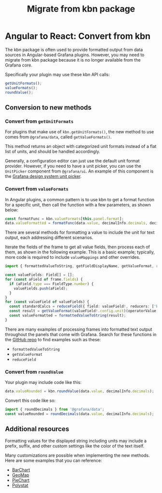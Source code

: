﻿---
id: angular-react-convert-from-kbn
title: Migrate from kbn package
sidebar_position: 1
description: How to migrate a plugin that uses the kbn package to current methods.
keywords:
  - grafana
  - plugins
  - plugin
  - React
  - ReactJS
  - Angular
  - migration
  - kbn
---

# Angular to React: Convert from kbn

The kbn package is often used to provide formatted output from data sources in Angular-based Grafana plugins. However, you may need to migrate from kbn package because it is no longer available from the Grafana core.

Specifically your plugin may use these kbn API calls:

```ts
getUnitFormats();
valueFormats();
roundValue();
```

## Conversion to new methods

### Convert from `getUnitFormats`

For plugins that make use of `kbn.getUnitFormats()`, the new method to use comes from `@grafana/data`, called `getValueFormats()`.

This method returns an object with categorized unit formats instead of a flat list of units, and should be handled accordingly.

Generally, a configuration editor can just use the default unit format provider. However, if you need to have a unit picker, you can use the `UnitPicker` component from `@grafana/ui`.
An example of this component is the [Grafana design system unit picker](https://developers.grafana.com/ui/latest/index.html?path=/story/pickers-and-editors-unitpicker--basic).

### Convert from `valueFormats`

In Angular plugins, a common pattern is to use kbn to get a format function for a specific unit, then call the function with a few parameters, as shown below:

```ts
const formatFunc = kbn.valueFormats[this.panel.format];
data.valueFormatted = formatFunc(data.value, decimalInfo.decimals, decimalInfo.scaledDecimals);
```

There are several methods for formatting a value to include the unit for text output, each addressing different scenarios.

Iterate the fields of the frame to get all value fields, then process each of them, as shown in the following example. This is a basic example; typically, more code is required to include `valueMappings` and other overrides.

```ts
import { formattedValueToString, getFieldDisplayName, getValueFormat, reduceField } from '@grafana/data';

const valueFields: Field[] = [];
for (const aField of frame.fields) {
  if (aField.type === FieldType.number) {
    valueFields.push(aField);
  }
}
for (const valueField of valueFields) {
  const standardCalcs = reduceField({ field: valueField!, reducers: ['bogus'] });
  const result = getValueFormat(valueField!.config.unit)(operatorValue, maxDecimals, undefined, undefined);
  const valueFormatted = formattedValueToString(result);
}
```

There are many examples of processing frames into formatted text output throughout the panels that come with Grafana. Search for these functions in the [GitHub repo](https://github.com/grafana/grafana) to find examples such as these:

- `formattedValueToString`
- `getValueFormat`
- `reduceField`

### Convert from `roundValue`

Your plugin may include code like this:

```ts
data.valueRounded = kbn.roundValue(data.value, decimalInfo.decimals);
```

Convert this code like so:

```ts
import { roundDecimals } from '@grafana/data';
const valueRounded = roundDecimals(data.value, decimalInfo.decimals);
```

## Additional resources

Formatting values for the displayed string including units may include a prefix, suffix, and other custom settings like the color of the text itself.

Many customizations are possible when implementing the new methods. Here are some examples that you can reference:

- [BarChart](https://github.com/grafana/grafana/blob/dc6cd4bb296dda4312395aaee0ee491d348f84bc/public/app/plugins/panel/barchart/distribute.ts#L7)
- [GeoMap](https://github.com/grafana/grafana/blob/dc6cd4bb296dda4312395aaee0ee491d348f84bc/public/app/plugins/panel/geomap/utils/measure.ts#L36)
- [PieChart](https://github.com/grafana/grafana/blob/dc6cd4bb296dda4312395aaee0ee491d348f84bc/public/app/plugins/panel/piechart/PieChartPanel.tsx#L118)
- [Polystat](https://github.com/grafana/grafana-polystat-panel/blob/ecc71d54c3e8819e66604f26aa31d72fb0432873/src/data/processor.ts#L278)
